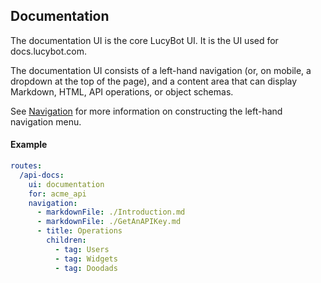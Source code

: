 ## Documentation

The documentation UI is the core LucyBot UI. It is the UI used for
docs.lucybot.com.

The documentation UI consists of a left-hand
navigation (or, on mobile, a dropdown at the top of the page), and a
content area that can display Markdown, HTML, API operations, or
object schemas.

See [Navigation](LucyBot_yml/Navigation) for more information on
constructing the left-hand navigation menu.

#### Example
```yaml
routes:
  /api-docs:
    ui: documentation
    for: acme_api
    navigation:
      - markdownFile: ./Introduction.md
      - markdownFile: ./GetAnAPIKey.md
      - title: Operations
        children:
          - tag: Users
          - tag: Widgets
          - tag: Doodads
```

